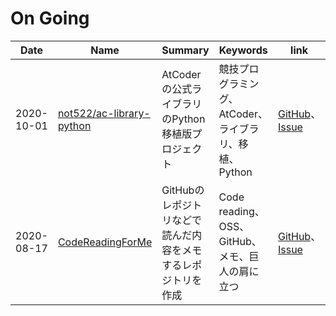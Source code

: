 # On Going

|Date|Name|Summary|Keywords|link|
|--|--|--|--|--|
|2020-10-01|[not522/ac-library-python](https://github.com/not522/ac-library-python)|AtCoderの公式ライブラリのPython移植版プロジェクト|競技プログラミング、AtCoder、ライブラリ、移植、Python|[GitHub](https://github.com/not522/ac-library-python)、[Issue](https://github.com/KATO-Hiro/Daily-hit/issues/456)|
|2020-08-17|[CodeReadingForMe](https://github.com/KATO-Hiro/CodeReadingForMe)|GitHubのレポジトリなどで読んだ内容をメモするレポジトリを作成|Code reading、OSS、GitHub、メモ、巨人の肩に立つ|[GitHub](https://github.com/KATO-Hiro/CodeReadingForMe)、[Issue](https://github.com/KATO-Hiro/Daily-hit/issues/254)|
